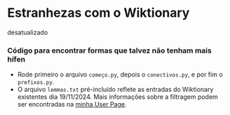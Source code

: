 # Estranhezas com o Wiktionary
desatualizado
### Código para encontrar formas que talvez não tenham mais hífen
* Rode primeiro o arquivo `começo.py`, depois o `conectivos.py`, e por fim o `prefixos.py`.
* O arquivo `lemmas.txt` pré-incluído reflete as entradas do Wiktionary existentes dia 19/11/2024. Mais informações sobre a filtragem podem ser encontradas na [minha User Page](https://en.wiktionary.org/wiki/User:Polomo47/PortugueseMaybeNotHyphenated).
 
